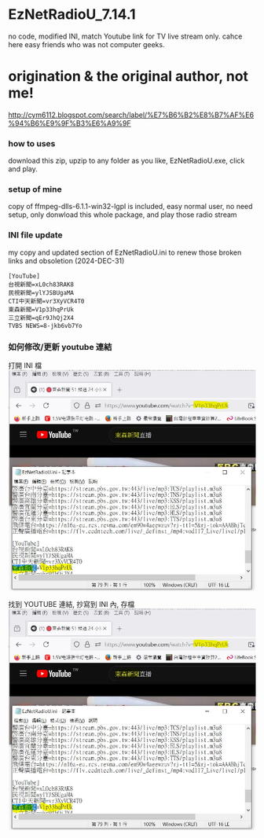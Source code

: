 # EzNetRadioU_7.14.1
no code, modified INI, match Youtube link for TV live stream only. cahce here easy friends who was not computer geeks.
# origination & the original author, not me!
http://cym6112.blogspot.com/search/label/%E7%B6%B2%E8%B7%AF%E6%94%B6%E9%9F%B3%E6%A9%9F



### how to uses
download this zip, upzip to any folder as you like, EzNetRadioU.exe, click and play.

### setup of mine
copy of ffmpeg-dlls-6.1.1-win32-lgpl is included, easy normal user, no need setup, only donwload this whole package, and play those radio stream  

### INI file update
my copy and updated section of EzNetRadioU.ini to renew those broken links and obsoletion (2024-DEC-31)
```
[YouTube]
台視新聞=xL0ch83RAK8
民視新聞=ylYJSBUgaMA
CTI中天新聞=vr3XyVCR4T0
東森新聞=V1p33hqPrUk
三立新聞=qEr9JhQj2X4
TVBS NEWS=8-jkb6vb7Yo
```

### 如何修改/更新 youtube 連結
打開 INI 檔  
![how_to_edit_ini_2.jpg](how_to_edit_ini_2.jpg)  

找到 YOUTUBE 連結, 抄寫到 INI 內, 存檔
![how_to_edit_ini_2.jpg](how_to_edit_ini_2.jpg)  
